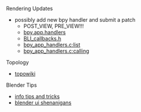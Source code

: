 Rendering Updates

- possibly add new bpy handler and submit a patch
    - POST_VIEW, PRE_VIEW!!!
    - [bpy.app.handlers](http://www.blender.org/api/blender_python_api_2_72_1/bpy.app.handlers.html)
    - [BLI_callbacks.h](https://developer.blender.org/diffusion/B/browse/master/source/blender/blenlib/BLI_callbacks.h)
    - [bpy_app_handlers.c:list](https://developer.blender.org/diffusion/B/browse/master/source/blender/python/intern/bpy_app_handlers.c;20a177814815e7e3a1a4a4d37e91880ef98aa68a$46)
    - [bpy_app_handlers.c:calling](https://developer.blender.org/diffusion/B/browse/master/source/blender/python/intern/bpy_app_handlers.c;20a177814815e7e3a1a4a4d37e91880ef98aa68a$229)


Topology

- [topowiki](http://probiner.x10.mx/wiki/doku.php?id=start)


Blender Tips

- [info tips and tricks](https://docs.blender.org/api/blender_python_api_current/info_tips_and_tricks.html)
- [blender ui shenanigans](https://wiki.blender.org/index.php/User%3aIdeasman42/Blender_UI_Shenanigans)